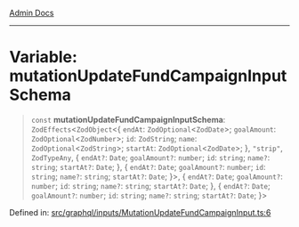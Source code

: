 [Admin Docs](/)

***

# Variable: mutationUpdateFundCampaignInputSchema

> `const` **mutationUpdateFundCampaignInputSchema**: `ZodEffects`\<`ZodObject`\<\{ `endAt`: `ZodOptional`\<`ZodDate`\>; `goalAmount`: `ZodOptional`\<`ZodNumber`\>; `id`: `ZodString`; `name`: `ZodOptional`\<`ZodString`\>; `startAt`: `ZodOptional`\<`ZodDate`\>; \}, `"strip"`, `ZodTypeAny`, \{ `endAt?`: `Date`; `goalAmount?`: `number`; `id`: `string`; `name?`: `string`; `startAt?`: `Date`; \}, \{ `endAt?`: `Date`; `goalAmount?`: `number`; `id`: `string`; `name?`: `string`; `startAt?`: `Date`; \}\>, \{ `endAt?`: `Date`; `goalAmount?`: `number`; `id`: `string`; `name?`: `string`; `startAt?`: `Date`; \}, \{ `endAt?`: `Date`; `goalAmount?`: `number`; `id`: `string`; `name?`: `string`; `startAt?`: `Date`; \}\>

Defined in: [src/graphql/inputs/MutationUpdateFundCampaignInput.ts:6](https://github.com/Sourya07/talawa-api/blob/aac5f782223414da32542752c1be099f0b872196/src/graphql/inputs/MutationUpdateFundCampaignInput.ts#L6)
